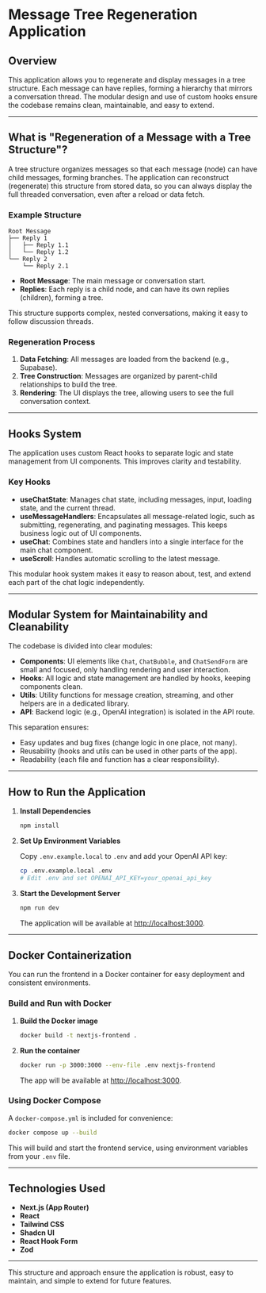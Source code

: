 # Message Tree Regeneration Application

## Overview

This application allows you to regenerate and display messages in a tree structure. Each message can have replies, forming a hierarchy that mirrors a conversation thread. The modular design and use of custom hooks ensure the codebase remains clean, maintainable, and easy to extend.

---

## What is "Regeneration of a Message with a Tree Structure"?

A tree structure organizes messages so that each message (node) can have child messages, forming branches. The application can reconstruct (regenerate) this structure from stored data, so you can always display the full threaded conversation, even after a reload or data fetch.

### Example Structure

```
Root Message
├── Reply 1
│   ├── Reply 1.1
│   └── Reply 1.2
└── Reply 2
    └── Reply 2.1
```

- **Root Message**: The main message or conversation start.
- **Replies**: Each reply is a child node, and can have its own replies (children), forming a tree.

This structure supports complex, nested conversations, making it easy to follow discussion threads.

### Regeneration Process

1. **Data Fetching**: All messages are loaded from the backend (e.g., Supabase).
2. **Tree Construction**: Messages are organized by parent-child relationships to build the tree.
3. **Rendering**: The UI displays the tree, allowing users to see the full conversation context.

---

## Hooks System

The application uses custom React hooks to separate logic and state management from UI components. This improves clarity and testability.

### Key Hooks

- **useChatState**: Manages chat state, including messages, input, loading state, and the current thread.
- **useMessageHandlers**: Encapsulates all message-related logic, such as submitting, regenerating, and paginating messages. This keeps business logic out of UI components.
- **useChat**: Combines state and handlers into a single interface for the main chat component.
- **useScroll**: Handles automatic scrolling to the latest message.

This modular hook system makes it easy to reason about, test, and extend each part of the chat logic independently.

---

## Modular System for Maintainability and Cleanability

The codebase is divided into clear modules:

- **Components**: UI elements like `Chat`, `ChatBubble`, and `ChatSendForm` are small and focused, only handling rendering and user interaction.
- **Hooks**: All logic and state management are handled by hooks, keeping components clean.
- **Utils**: Utility functions for message creation, streaming, and other helpers are in a dedicated library.
- **API**: Backend logic (e.g., OpenAI integration) is isolated in the API route.

This separation ensures:
- Easy updates and bug fixes (change logic in one place, not many).
- Reusability (hooks and utils can be used in other parts of the app).
- Readability (each file and function has a clear responsibility).

---

## How to Run the Application

1. **Install Dependencies**

   ```sh
   npm install
   ```

2. **Set Up Environment Variables**

   Copy `.env.example.local` to `.env` and add your OpenAI API key:

   ```sh
   cp .env.example.local .env
   # Edit .env and set OPENAI_API_KEY=your_openai_api_key
   ```

3. **Start the Development Server**

   ```sh
   npm run dev
   ```

   The application will be available at [http://localhost:3000](http://localhost:3000).

---

## Docker Containerization

You can run the frontend in a Docker container for easy deployment and consistent environments.

### Build and Run with Docker

1. **Build the Docker image**

   ```sh
   docker build -t nextjs-frontend .
   ```

2. **Run the container**

   ```sh
   docker run -p 3000:3000 --env-file .env nextjs-frontend
   ```

   The app will be available at [http://localhost:3000](http://localhost:3000).

### Using Docker Compose

A `docker-compose.yml` is included for convenience:

```sh
docker compose up --build
```

This will build and start the frontend service, using environment variables from your `.env` file.

---

## Technologies Used

- **Next.js (App Router)**
- **React**
- **Tailwind CSS**
- **Shadcn UI**
- **React Hook Form**
- **Zod**

---

This structure and approach ensure the application is robust, easy to maintain, and simple to extend for future features.